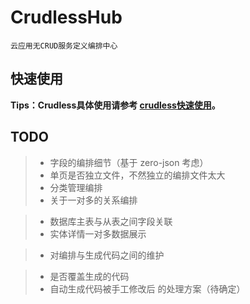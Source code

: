 # CrudlessHub

`云应用无CRUD服务定义编排中心`

## 快速使用

**Tips：Crudless具体使用请参考 [crudless快速使用](https://github.com/kequandian/hub.crudless.zerocode/blob/master/crudless快速使用.md)。**

## TODO

> - 字段的编排细节（基于 zero-json 考虑）
> - 单页是否独立文件，不然独立的编排文件太大
> - 分类管理编排
> - 关于一对多的关系编排

>   - 数据库主表与从表之间字段关联
>   - 实体详情一对多数据展示

> - 对编排与生成代码之间的维护

>   - 是否覆盖生成的代码
>   - 自动生成代码被手工修改后 的处理方案（待确定）

